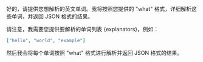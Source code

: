好的，请提供您想解析的英文单词。我将按照您提供的 "what" 格式，详细解析这些单词，并返回 JSON 格式的结果。

请注意，我需要您提供要解析的单词列表 {explanators}，例如：

```json
["hello", "world", "example"]
```

然后我会将每个单词按照 "what" 格式进行解析并返回 JSON 格式的结果。
 